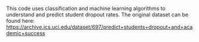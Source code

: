 This code uses classification and machine learning algorithms to understand and predict student dropout rates. 
The original dataset can be found here: https://archive.ics.uci.edu/dataset/697/predict+students+dropout+and+academic+success 

